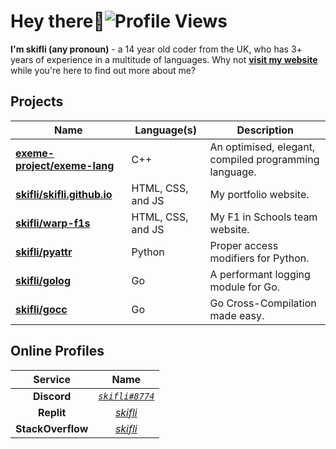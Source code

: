 # Hey there:wave:![Profile Views](https://komarev.com/ghpvc/?username=skifli)

**I'm skifli (any pronoun)** - a 14 year old coder from the UK, who has 3+ years of experience in a multitude of languages. Why not [**visit my website**](https://skifli.github.io) while you're here to find out more about me?

## Projects

| Name                                                                        | Language(s)       | Description                                           |
| --------------------------------------------------------------------------- | ----------------- | ----------------------------------------------------- |
| [**exeme-project/exeme-lang**](https://github.com/exeme-project/exeme-lang) | C++               | An optimised, elegant, compiled programming language. |
| [**skifli/skifli.github.io**](https://github.com/skifli/skifli.github.io)   | HTML, CSS, and JS | My portfolio website.                                 |
| [**skifli/warp-f1s**](https://github.com/skifli/warp-f1s)                   | HTML, CSS, and JS | My F1 in Schools team website.                        |
| [**skifli/pyattr**](https://github.com/skifli/pyattr)                       | Python            | Proper access modifiers for Python.                   |
| [**skifli/golog**](https://github.com/skifli/golog)                         | Go                | A performant logging module for Go.                   |
| [**skifli/gocc**](https://github.com/skifli/gocc)                           | Go                | Go Cross-Compilation made easy.                       |

## Online Profiles

|      Service      |                             Name                                 |
|:-----------------:|:----------------------------------------------------------------:|
| **Discord**       | [_`skifli#8774`_](https://discord.com/users/1072069875993956372) |
| **Replit**        | [_skifli_](https://replit.com/@skifli)                           |
| **StackOverflow** | [_skifli_](https://stackoverflow.com/users/20888352/skifli)      |
